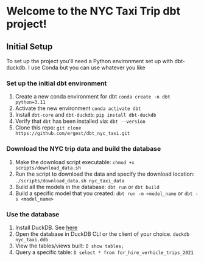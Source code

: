 # Welcome to the NYC Taxi Trip dbt project!

## Initial Setup

To set up the project you'll need a Python environment set up with dbt-duckdb. I use Conda but you can use whatever you like

### Set up the initial dbt environment
1. Create a new conda environment for dbt `conda create -n dbt python=3.11`
2. Activate the new environment `conda activate dbt`
3. Install `dbt-core` and `dbt-duckdb`: `pip install dbt-duckdb`
4. Verify that `dbt` has been installed via: `dbt --version`
5. Clone this repo: `git clone https://github.com/ergest/dbt_nyc_taxi.git`

### Download the NYC trip data and build the database
1. Make the download script executable: `chmod +x scripts/download_data.sh`
2. Run the script to download the data and specify the download location: `./scripts/download_data.sh nyc_taxi_data`
3. Build all the models in the database: `dbt run` or `dbt build`
4. Build a specific model that you created: `dbt run -m <model_name` or `dbt -s <model_name>`

### Use the database
1. Install DuckDB. See [here](https://duckdb.org/#quickinstall)
2. Open the database in DuckDB CLI or the client of your choice. `duckdb nyc_taxi.ddb`
3. View the tables/views built: `D show tables;`
4. Query a specific table: `D select * from for_hire_verhicle_trips_2021`
